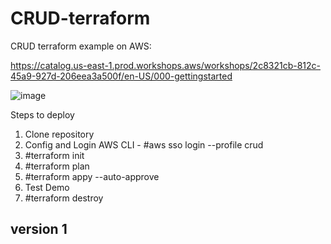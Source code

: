 # CRUD-terraform
CRUD terraform example on AWS:

https://catalog.us-east-1.prod.workshops.aws/workshops/2c8321cb-812c-45a9-927d-206eea3a500f/en-US/000-gettingstarted

![image](https://user-images.githubusercontent.com/107002017/229926402-171a3afb-d822-46c1-9a51-30b13636b72e.png)


Steps to deploy
1. Clone repository
2. Config and Login AWS CLI - #aws sso login --profile crud
3. #terraform init
4. #terraform plan
5. #terraform appy --auto-approve
6. Test Demo
7. #terraform destroy

## version 1
